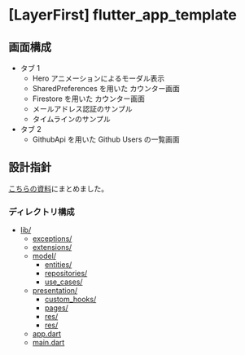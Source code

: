 # [LayerFirst] flutter_app_template

## 画面構成

- タブ 1
    - Hero アニメーションによるモーダル表示
    - SharedPreferences を用いた カウンター画面
    - Firestore を用いた カウンター画面
    - メールアドレス認証のサンプル
    - タイムラインのサンプル
- タブ 2
    - GithubApi を用いた Github Users の一覧画面


## 設計指針

[こちらの資料](https://docs.google.com/presentation/d/19XERQBG-aWWD7R5NEJCyS8VXSeUL9KTENOe0ChYz_1M)にまとめました。

### ディレクトリ構成

- [lib/](./lib)
    - [exceptions/](./lib/exceptions)
    - [extensions/](./lib/extensions)
    - [model/](./lib/model)
      - [entities/](./lib/model/entities)
      - [repositories/](./lib/model/repositories)
      - [use_cases/](./lib/model/use_cases)
    - [presentation/](lib/presentation)
      - [custom_hooks/](./lib/presentation/custom_hooks)
      - [pages/](./lib/presentation/pages)
      - [res/](./lib/presentation/res)
      - [res/](./lib/presentation/widgets)
    - [app.dart](./lib/app.dart)
    - [main.dart](./lib/main.dart)
